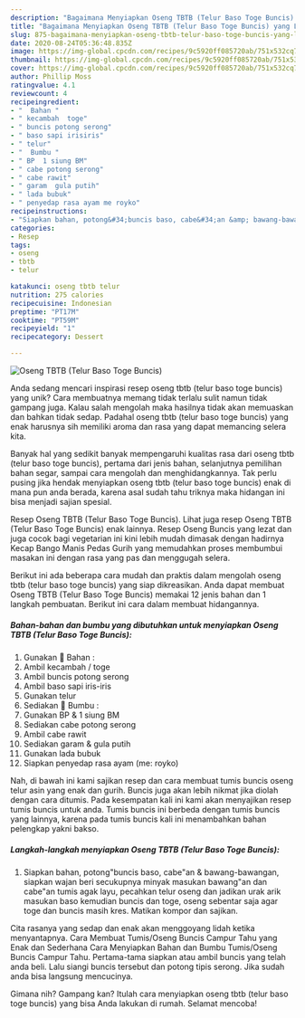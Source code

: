 ```yaml
---
description: "Bagaimana Menyiapkan Oseng TBTB (Telur Baso Toge Buncis) yang Lezat"
title: "Bagaimana Menyiapkan Oseng TBTB (Telur Baso Toge Buncis) yang Lezat"
slug: 875-bagaimana-menyiapkan-oseng-tbtb-telur-baso-toge-buncis-yang-lezat
date: 2020-08-24T05:36:48.835Z
image: https://img-global.cpcdn.com/recipes/9c5920ff085720ab/751x532cq70/oseng-tbtb-telur-baso-toge-buncis-foto-resep-utama.jpg
thumbnail: https://img-global.cpcdn.com/recipes/9c5920ff085720ab/751x532cq70/oseng-tbtb-telur-baso-toge-buncis-foto-resep-utama.jpg
cover: https://img-global.cpcdn.com/recipes/9c5920ff085720ab/751x532cq70/oseng-tbtb-telur-baso-toge-buncis-foto-resep-utama.jpg
author: Phillip Moss
ratingvalue: 4.1
reviewcount: 4
recipeingredient:
- "  Bahan "
- " kecambah  toge"
- " buncis potong serong"
- " baso sapi irisiris"
- " telur"
- "  Bumbu "
- " BP  1 siung BM"
- " cabe potong serong"
- " cabe rawit"
- " garam  gula putih"
- " lada bubuk"
- " penyedap rasa ayam me royko"
recipeinstructions:
- "Siapkan bahan, potong&#34;buncis baso, cabe&#34;an &amp; bawang-bawangan, siapkan wajan beri secukupnya minyak masukan bawang&#34;an dan cabe&#34;an tumis agak layu, pecahkan telur oseng dan jadikan urak arik masukan baso kemudian buncis dan toge, oseng sebentar saja agar toge dan buncis masih kres. Matikan kompor dan sajikan."
categories:
- Resep
tags:
- oseng
- tbtb
- telur

katakunci: oseng tbtb telur 
nutrition: 275 calories
recipecuisine: Indonesian
preptime: "PT17M"
cooktime: "PT59M"
recipeyield: "1"
recipecategory: Dessert

---
```



![Oseng TBTB (Telur Baso Toge Buncis)](https://img-global.cpcdn.com/recipes/9c5920ff085720ab/751x532cq70/oseng-tbtb-telur-baso-toge-buncis-foto-resep-utama.jpg)

Anda sedang mencari inspirasi resep oseng tbtb (telur baso toge buncis) yang unik? Cara membuatnya memang tidak terlalu sulit namun tidak gampang juga. Kalau salah mengolah maka hasilnya tidak akan memuaskan dan bahkan tidak sedap. Padahal oseng tbtb (telur baso toge buncis) yang enak harusnya sih memiliki aroma dan rasa yang dapat memancing selera kita.

Banyak hal yang sedikit banyak mempengaruhi kualitas rasa dari oseng tbtb (telur baso toge buncis), pertama dari jenis bahan, selanjutnya pemilihan bahan segar, sampai cara mengolah dan menghidangkannya. Tak perlu pusing jika hendak menyiapkan oseng tbtb (telur baso toge buncis) enak di mana pun anda berada, karena asal sudah tahu triknya maka hidangan ini bisa menjadi sajian spesial.

Resep Oseng TBTB (Telur Baso Toge Buncis). Lihat juga resep Oseng TBTB (Telur Baso Toge Buncis) enak lainnya. Resep Oseng Buncis yang lezat dan juga cocok bagi vegetarian ini kini lebih mudah dimasak dengan hadirnya Kecap Bango Manis Pedas Gurih yang memudahkan proses membumbui masakan ini dengan rasa yang pas dan menggugah selera.


Berikut ini ada beberapa cara mudah dan praktis dalam mengolah oseng tbtb (telur baso toge buncis) yang siap dikreasikan. Anda dapat membuat Oseng TBTB (Telur Baso Toge Buncis) memakai 12 jenis bahan dan 1 langkah pembuatan. Berikut ini cara dalam membuat hidangannya.

<!--inarticleads1-->

##### Bahan-bahan dan bumbu yang dibutuhkan untuk menyiapkan Oseng TBTB (Telur Baso Toge Buncis):

1. Gunakan  🌺 Bahan :
1. Ambil  kecambah / toge
1. Ambil  buncis potong serong
1. Ambil  baso sapi iris-iris
1. Gunakan  telur
1. Sediakan  🌺 Bumbu :
1. Gunakan  BP &amp; 1 siung BM
1. Sediakan  cabe potong serong
1. Ambil  cabe rawit
1. Sediakan  garam &amp; gula putih
1. Gunakan  lada bubuk
1. Siapkan  penyedap rasa ayam (me: royko)


Nah, di bawah ini kami sajikan resep dan cara membuat tumis buncis oseng telur asin yang enak dan gurih. Buncis juga akan lebih nikmat jika diolah dengan cara ditumis. Pada kesempatan kali ini kami akan menyajikan resep tumis buncis untuk anda. Tumis buncis ini berbeda dengan tumis buncis yang lainnya, karena pada tumis buncis kali ini menambahkan bahan pelengkap yakni bakso. 

<!--inarticleads2-->

##### Langkah-langkah menyiapkan Oseng TBTB (Telur Baso Toge Buncis):

1. Siapkan bahan, potong&#34;buncis baso, cabe&#34;an &amp; bawang-bawangan, siapkan wajan beri secukupnya minyak masukan bawang&#34;an dan cabe&#34;an tumis agak layu, pecahkan telur oseng dan jadikan urak arik masukan baso kemudian buncis dan toge, oseng sebentar saja agar toge dan buncis masih kres. Matikan kompor dan sajikan.


Cita rasanya yang sedap dan enak akan menggoyang lidah ketika menyantapnya. Cara Membuat Tumis/Oseng Buncis Campur Tahu yang Enak dan Sederhana Cara Menyiapkan Bahan dan Bumbu Tumis/Oseng Buncis Campur Tahu. Pertama-tama siapkan atau ambil buncis yang telah anda beli. Lalu siangi buncis tersebut dan potong tipis serong. Jika sudah anda bisa langsung mencucinya. 

Gimana nih? Gampang kan? Itulah cara menyiapkan oseng tbtb (telur baso toge buncis) yang bisa Anda lakukan di rumah. Selamat mencoba!
